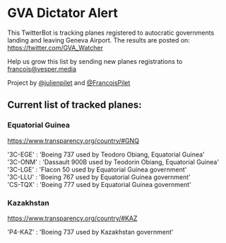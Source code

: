# GVA Dictator Alert

This TwitterBot is tracking planes registered to autocratic governments landing and leaving Geneva Airport. The results are posted on:
https://twitter.com/GVA_Watcher

Help us grow this list by sending new planes registrations to francois@vesper.media

Project by <a href="https://twitter.com/julienpilet">@julienpilet</a> and <a href="https://twitter.com/FrancoisPilet">@FrancoisPilet</a>

## Current list of tracked planes:

### Equatorial Guinea
https://www.transparency.org/country/#GNQ

 '3C-EGE' : 'Boeing 737 used by Teodoro Obiang, Equatorial Guinea'<br>
 '3C-ONM' : 'Dassault 900B used by Teodorin Obiang, Equatorial Guinea'<br>
 '3C-LGE' : 'Flacon 50 used by Equatorial Guinea government'<br>
 '3C-LLU' : 'Boeing 767 used by Equatorial Guinea government'<br>
 'CS-TQX' : 'Boeing 777 used by Equatorial Guinea government'<br>
 
### Kazakhstan	
https://www.transparency.org/country/#KAZ

 'P4-KAZ' : 'Boeing 737 used by Kazakhstan government'
 
